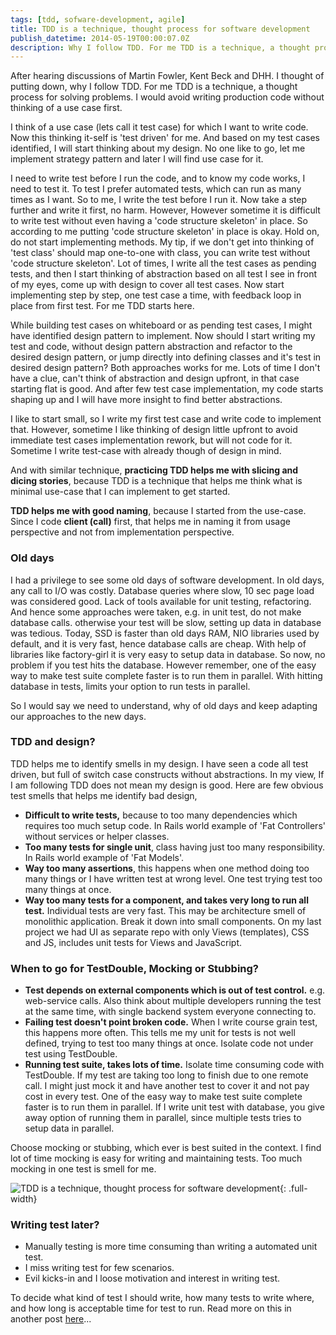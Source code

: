 ```yaml
---
tags: [tdd, sofware-development, agile]
title: TDD is a technique, thought process for software development
publish_datetime: 2014-05-19T00:00:07.0Z
description: Why I follow TDD. For me TDD is a technique, a thought process, I would never like to write production code without thinking of use case (a test scenario), and for me TDD is starts here.
---
```


After hearing discussions of Martin Fowler, Kent Beck and DHH. I thought of putting down, why I follow TDD. For me TDD is a technique, a thought process for solving problems. I would avoid writing production code without thinking of a use case first.

I think of a use case (lets call it test case) for which I want to write code. Now this thinking it-self is 'test driven' for me. And based on my test cases identified, I will start thinking about my design. No one like to go, let me implement strategy pattern and later I will find use case for it. 

I need to write test before I run the code, and to know my code works, I need to test it. To test I prefer automated tests, which can run as many times as I want. So to me, I write the test before I run it. Now take a step further and write it first, no harm. However, However sometime it is difficult to write test without even having a 'code structure skeleton' in place. So according to me putting 'code structure skeleton' in place is okay. Hold on, do not start implementing methods. My tip, if we don't get into thinking of 'test class' should map one-to-one with class, you can write test without 'code structure skeleton'. Lot of times, I write all the test cases as pending tests, and then I start thinking of abstraction based on all test I see in front of my eyes, come up with design to cover all test cases. Now start implementing step by step, one test case a time, with feedback loop in place from first test. For me TDD starts here.

While building test cases on whiteboard or as pending test cases, I might have identified design pattern to implement. Now should I start writing my test and code, without design pattern abstraction and refactor to the desired design pattern, or jump directly into defining classes and it's test in desired design pattern? Both approaches works for me. Lots of time I don't have a clue, can't think of abstraction and design upfront, in that case starting flat is good. And after few test case implementation, my code starts shaping up and I will have more insight to find better abstractions.
 
I like to start small, so I write my first test case and write code to implement that. However, sometime I like thinking of design little upfront to avoid immediate test cases implementation rework, but will not code for it. Sometime I write test-case with already though of design in mind.

And with similar technique, **practicing TDD helps me with slicing and dicing stories**, because TDD is a technique that helps me think what is minimal use-case that I can implement to get started.

**TDD helps me with good naming**, because I started from the use-case. Since I code **client (call)** first, that helps me in naming it from usage perspective and not from implementation perspective. 

### Old days

I had a privilege to see some old days of software development. In old days, any call to I/O was costly. Database queries where slow, 10 sec page load was considered good. Lack of tools available for unit testing, refactoring. And hence some approaches were taken, e.g. in unit test, do not make database calls. otherwise your test will be slow, setting up data in database was tedious. Today, SSD is faster than old days RAM, NIO libraries used by default, and it is very fast, hence database calls are cheap. With help of libraries like factory-girl it is very easy to setup data in database. So now, no problem if you test hits the database. However remember, one of the easy way to make test suite complete faster is to run them in parallel. With hitting database in tests, limits your option to run tests in parallel. 

So I would say we need to understand, why of old days and keep adapting our approaches to the new days. 


### TDD and design?
TDD helps me to identify smells in my design. I have seen a code all test driven, but full of switch case constructs without abstractions. In my view, If I am following TDD does not mean my design is good. Here are few obvious test smells that helps me identify bad design,

- **Difficult to write tests,** because to too many dependencies which requires too much setup code. In Rails world example of 'Fat Controllers' without services or helper classes.
- **Too many tests for single unit**, class having just too many responsibility. In Rails world example of 'Fat Models'.
- **Way too many assertions**, this happens when one method doing too many things or I have written test at wrong level. One test trying test too many things at once.  
- **Way too many tests for a component, and takes very long to run all test.** Individual tests are very fast. This may be architecture smell of monolithic application. Break it down into small components. On my last project we had UI as separate repo with only Views (templates), CSS and JS, includes unit tests for Views and JavaScript. 


### When to go for TestDouble, Mocking or Stubbing?
- **Test depends on external components which is out of test control.** e.g. web-service calls. Also think about multiple developers running the test at the same time, with single backend system everyone connecting to. 
- **Failing test doesn't point broken code.** When I write course grain test, this happens more often. This tells me my unit for tests is not well defined, trying to test too many things at once. Isolate code not under test using TestDouble. 
- **Running test suite, takes lots of time.** Isolate time consuming code with TestDouble. If my test are taking too long to finish due to one remote call. I might just mock it and have another test to cover it and not pay cost in every test. One of the easy way to make test suite complete faster is to run them in parallel. If I write unit test with database, you give away option of running them in parallel, since multiple tests tries to setup data in parallel. 

Choose mocking or stubbing, which ever is best suited in the context. I find lot of time mocking is easy for writing and maintaining tests. Too much mocking in one test is smell for me.

![TDD is a technique, thought process for software development](/assets/sunitblog/posts/images/tdd-is-a-technique/tdd-is-a-technique.svg){: .full-width}


### Writing test later? 
- Manually testing is more time consuming than writing a automated unit test. 
- I miss writing test for few scenarios.
- Evil kicks-in and I loose motivation and interest in writing test.  

 
To decide what kind of test I should write, how many tests to write where, and how long is acceptable time for test to run. Read more on this in another post [here](/posts/test-structure)...
  







